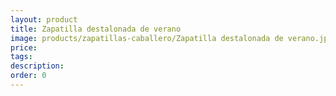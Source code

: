 ```yaml
---
layout: product
title: Zapatilla destalonada de verano
image: products/zapatillas-caballero/Zapatilla destalonada de verano.jpeg
price: 
tags: 
description: 
order: 0
---
```

